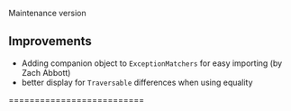 Maintenance version

## Improvements 
 
 * Adding companion object to `ExceptionMatchers` for easy importing (by Zach Abbott)
 * better display for `Traversable` differences when using equality


 ==========================

